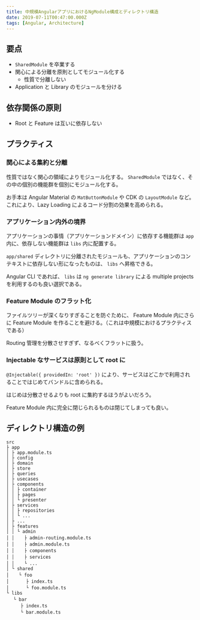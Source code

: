 ```yaml
---
title: 中規模AngularアプリにおけるNgModule構成とディレクトリ構造
date: 2019-07-11T00:47:00.000Z
tags: [Angular, Architecture]
---
```


## 要点

- `SharedModule` を卒業する
- 関心による分離を原則としてモジュール化する
  - 性質で分離しない
- Application と Library のモジュールを分ける

## 依存関係の原則

- Root と Feature は互いに依存しない

## プラクティス

### 関心による集約と分離

性質ではなく関心の領域によりモジュール化する。 `SharedModule` ではなく、その中の個別の機能群を個別にモジュール化する。

お手本は Angular Material の `MatButtonModule` や CDK の `LayoutModule` など。これにより、Lazy Loading によるコード分割の効果を高められる。

### アプリケーション内外の境界

アプリケーションの事情（アプリケーションドメイン）に依存する機能群は `app` 内に、依存しない機能群は `libs` 内に配置する。

`app/shared` ディレクトリに分離されたモジュールも、アプリケーションのコンテキストに依存しない形になったものは、 `libs` へ昇格できる。

Angular CLI であれば、 `libs` は `ng generate library` による multiple projects を利用するのも良い選択である。

### Feature Module のフラット化

ファイルツリーが深くなりすぎることを防ぐために、 Feature Module 内にさらに Feature Module を作ることを避ける。（これは中規模におけるプラクティスである）

Routing 管理を分散させすぎず、なるべくフラットに扱う。

### Injectable なサービスは原則として root に

`@Injectable({ providedIn: 'root' })` により、サービスはどこかで利用されることではじめてバンドルに含められる。

はじめは分散させるよりも root に集約するほうがよいだろう。

Feature Module 内に完全に閉じられるものは閉じてしまっても良い。

## ディレクトリ構造の例

    src
    ├ app
    │ ├ app.module.ts
    │ ├ config
    │ ├ domain
    │ ├ store
    │ ├ queries
    │ ├ usecases
    │ ├ components
    │ │ ├ container
    │ │ ├ pages
    │ │ └ presenter
    │ ├ services
    │ │ ├ repositories
    │ │ └ ...
    │ ├ ...
    │ ├ features
    │ │ └ admin
    │ │ 　 ├ admin-routing.module.ts
    │ │ 　 ├ admin.module.ts
    │ │ 　 ├ components
    │ │ 　 ├ services
    │ │ 　 └ ...
    │ └ shared
    │ 　 └ foo
    │ 　 　 ├ index.ts
    │ 　 　 └ foo.module.ts
    └ libs
    　 └ bar
    　 　 ├ index.ts
    　 　 └ bar.module.ts
